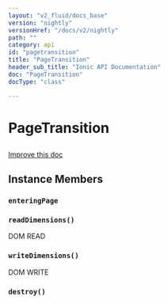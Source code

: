 ```yaml
---
layout: "v2_fluid/docs_base"
version: "nightly"
versionHref: "/docs/v2/nightly"
path: ""
category: api
id: "pagetransition"
title: "PageTransition"
header_sub_title: "Ionic API Documentation"
doc: "PageTransition"
docType: "class"

---
```










<h1 class="api-title">
<a class="anchor" name="page-transition" href="#page-transition"></a>

PageTransition





</h1>

<a class="improve-v2-docs" href="https://github.com/driftyco/ionic/edit/master/src/transitions/page-transition.ts#L5">
Improve this doc
</a>










<!-- @usage tag -->


<!-- @property tags -->



<!-- instance methods on the class -->

<h2><a class="anchor" name="instance-members" href="#instance-members"></a>Instance Members</h2>

<div id="enteringPage"></div>

<h3>
<a class="anchor" name="enteringPage" href="#enteringPage"></a>
<code>enteringPage</code>
  

</h3>












<div id="readDimensions"></div>

<h3>
<a class="anchor" name="readDimensions" href="#readDimensions"></a>
<code>readDimensions()</code>
  

</h3>

DOM READ











<div id="writeDimensions"></div>

<h3>
<a class="anchor" name="writeDimensions" href="#writeDimensions"></a>
<code>writeDimensions()</code>
  

</h3>

DOM WRITE











<div id="destroy"></div>

<h3>
<a class="anchor" name="destroy" href="#destroy"></a>
<code>destroy()</code>
  

</h3>















<!-- related link --><!-- end content block -->


<!-- end body block -->

